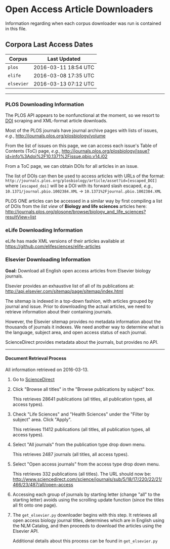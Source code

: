 # Open Access Article Downloaders

Information regarding when each corpus downloader was run is contained in this
file.

## Corpora Last Access Dates

Corpus | Last Updated
--- | ---
`plos` | 2016-03-11 18:54 UTC
`elife` | 2016-03-08 17:35 UTC
`elsevier` | 2016-03-13 07:12 UTC

---

### PLOS Downloading Information

The PLOS API appears to be nonfunctional at the moment, so we resort to [DOI](https://en.wikipedia.org/wiki/Digital_object_identifier) scraping and XML-format article downloads.

Most of the PLOS journals have journal archive pages with lists of issues, _e.g._, <http://journals.plos.org/plosbiology/volume>

From the list of issues on this page, we can access each issue's Table of Contents (ToC) page, _e.g._, <http://journals.plos.org/plosbiology/issue?id=info%3Adoi%2F10.1371%2Fissue.pbio.v14.i02>

From a ToC page, we can obtain DOIs for all articles in an issue. 

The list of DOIs can then be used to access articles with URLs of the format:
`http://journals.plos.org/plosbiology/article/asset?id=[escaped_DOI]` where `[escaped_doi]` will be a DOI with its forward slash escaped, _e.g._, `10.1371/journal.pbio.1002384.XML` -> `10.1371%2Fjournal.pbio.1002384.XML`

PLOS ONE articles can be accessed in a similar way by first compiling a list of DOIs from the _list view_ of **Biology and life sciences** articles here: <http://journals.plos.org/plosone/browse/biology_and_life_sciences?resultView=list>

### eLife Downloading Information

eLife has made XML versions of their articles available at <https://github.com/elifesciences/elife-articles>

### Elsevier Downloading Information

**Goal:** Download all English open access articles from Elsevier biology journals.

Elsevier provides an exhaustive list of all of its publications at:
<http://api.elsevier.com/sitemap/page/sitemap/index.html>

The sitemap is indexed in a top-down fashion, with articles grouped by journal
and issue. Prior to downloading the actual articles, we need to retrieve
information about their containing journals.

However, the Elsevier sitemap provides no metadata information about the thousands
of journals it indexes. We need another way to determine what is the language,
subject area, and open access status of each journal.

ScienceDirect provides metadata about the journals, but provides no API.

---

#### Document Retrieval Process

All information retrieved on 2016-03-13.

1. Go to [ScienceDirect](http://www.sciencedirect.com)
2. Click "Browse all titles" in the "Browse publications by subject" box.

    This retrieves 28641 publications (all titles, all publication types, all
    access types).

3. Check "Life Sciences" and "Health Sciences" under the "Filter by subject" area.
Click "Apply".

    This retrieves 11412 publications (all titles, all publication types, all
    access types).

4. Select "All journals" from the publication type drop down menu.

    This retrieves 2487 journals (all titles, all access types).

5. Select "Open access journals" from the access type drop down menu.

    This retrieves 332 publications (all titles). The URL should now be:
    http://www.sciencedirect.com/science/journals/sub/5/18/17/220/22/21/466/23/487/all/open-access

6. Accessing each group of journals by starting letter (change "all" to the starting
letter) avoids using the scrolling update function (since the titles all fit onto
one page).

7. The `get_elsevier.py` downloader begins with this step. It retrieves all open
access biology journal titles, determines which are in English using the NLM
Catalog, and then proceeds to download the articles using the Elsevier API.

    Additional details about this process can be found in `get_elsevier.py`
